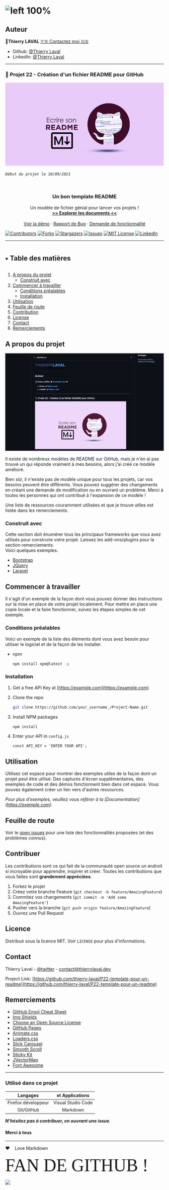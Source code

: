 <!--
*** Merci d'avoir consulté le modèle Best-README. Si vous avez une suggestion
*** qui pourrait l'améliorer, merci de forker le repo et de créer une pull request
*** ou simplement ouvrir un problème avec le tag "enhancement".
*** Merci encore ! :D
-->

<!-- Readme principal du projet -->
<!--
*** J'utilise des liens markdown "style référence" pour plus de lisibilité.
*** Les liens de référence sont mis entre crochets [ ] au lieu de parenthèses ( ).
*** Voir le bas de ce document pour la déclaration des variables de référence.
*** pour contributeurs-url, forks-url, etc. Voici une syntaxe optionnelle et concise que vous pouvez utiliser.
*** https://www.markdownguide.org/basic-syntax/#reference-style-links
-->

# ![left 100%](https://raw.githubusercontent.com/thierry-laval/archives/master/images/logo-portfolio.png)

## Auteur

👤**Thierry LAVAL** [🇫🇷 Contactez moi 🇬🇧](<contact@thierrylaval.dev>)

* Github: [@Thierry Laval](https://github.com/thierry-laval)
* LinkedIn: [@Thierry Laval](https://www.linkedin.com/in/thierry-laval)

***

### 📎 Projet 22 - Création d'un fichier README pour GitHub

![left 100%](images/bandeau-readme.png?raw=true)

_`Début du projet le 10/09/2021`_

<!-- LOGO DU PROJET -->
<br />
<p align="center">

<!-- DESCRIPTION DU PROJET -->
  <h3 align="center">Un bon template README</h3>
  <p align="center">
Un modèle de fichier génial pour lancer vos projets !
    <br />
    <a href="https://github.com/thierry-laval/P22-template-pour-un-readme"><strong>>> Explorer les documents <<</strong></a>
    <br />
    <br />
    <a href="https://github.com/thierry-laval/P22-template-pour-un-readme/blob/main/BLANK_README.md">Voir la démo</a>
    ·
    <a href="https://github.com/thierry-laval/P22-template-pour-un-readme/pulls">Rapport de Bug</a>
    ·
    <a href="https://github.com/thierry-laval/P22-template-pour-un-readme/issues">Demande de fonctionnalité</a>

[![Contributors][contributors-shield]][contributors-url]
[![Forks][forks-shield]][forks-url]
[![Stargazers][stars-shield]][stars-url]
[![Issues][issues-shield]][issues-url]
[![MIT License][license-shield]][license-url]
[![LinkedIn][linkedin-shield]][linkedin-url]
</p></p>

***

<!-- TABLE DES MATIÈRES -->
<details open="open">
  <summary><h2 style="display: inline-block">Table des matières</h2></summary>
  <ol>
    <li>
      <a href="#a-propos-du-projet">A propos du projet</a>
      <ul>
        <li><a href="#construit-avec">Construit avec</a></li>
      </ul>
    </li>
    <li>
      <a href="#commencer-à-travailler">Commencer à travailler</a>
      <ul>
        <li><a href="#conditions-préalables">Conditions préalables</a></li>
        <li><a href="#installation">Installation</a></li>
      </ul>
    </li>
    <li><a href="#utilisation">Utilisation</a></li>
    <li><a href="#feuille-de-route">Feuille de route</a></li>
    <li><a href="#contribution">Contribution</a></li>
    <li><a href="#license">License</a></li>
    <li><a href="#contact">Contact</a></li>
    <li><a href="#remerciements">Remerciements</a></li>
  </ol>
</details>

<!-- A PROPOS DU PROJET -->
## A propos du projet

[![Product Name Screen Shot][product-screenshot]](https://example.com)

Il existe de nombreux modèles de README sur GitHub, mais je n'en ai pas trouvé un qui réponde vraiment à mes besoins, alors j'ai créé ce modèle amélioré.

Bien sûr, il n'existe pas de modèle unique pour tous les projets, car vos besoins peuvent être différents. Vous pouvez suggérer des changements en créant une demande de modification ou en ouvrant un problème. Merci à toutes les personnes qui ont contribué à l'expansion de ce modèle !

Une liste de ressources couramment utilisées et que je trouve utiles est listée dans les remerciements.

### Construit avec

Cette section doit énumérer tous les principaux frameworks que vous avez utilisés pour construire votre projet. Laissez les add-ons/plugins pour la section remerciements.  
Voici quelques exemples.

* [Bootstrap](https://getbootstrap.com)
* [JQuery](https://jquery.com)
* [Laravel](https://laravel.com)

<!-- COMMENCER A TRAVAILLER -->
## Commencer à travailler

Il s'agit d'un exemple de la façon dont vous pouvez donner des instructions sur la mise en place de votre projet localement. Pour mettre en place une copie locale et la faire fonctionner, suivez les étapes simples de cet exemple.

### Conditions préalables

Voici un exemple de la liste des éléments dont vous avez besoin pour utiliser le logiciel et de la façon de les installer.

* npm

  ```sh
  npm install npm@latest -g
  ```

### Installation

1. Get a free API Key at [https://example.com](https://example.com)
2. Clone the repo

   ```sh
   git clone https://github.com/your_username_/Project-Name.git
   ```

3. Install NPM packages

   ```sh
   npm install
   ```

4. Enter your API in `config.js`

   ```JS
   const API_KEY = 'ENTER YOUR API';
   ```

<!-- EXEMPLES D'UTILISATION -->
## Utilisation

Utilisez cet espace pour montrer des exemples utiles de la façon dont un projet peut être utilisé. Des captures d'écran supplémentaires, des exemples de code et des démos fonctionnent bien dans cet espace. Vous pouvez également créer un lien vers d'autres ressources.

_Pour plus d'exemples, veuillez vous référer à la [Documentation] (https://example.com)._

<!-- FEUILLE DE ROUTE -->
## Feuille de route

Voir le [open issues](https://github.com/thierry-laval/P22-template-pour-un-readme/issues) pour une liste des fonctionnalités proposées (et des problèmes connus).

<!-- CONTRIBUTION -->
## Contribuer

Les contributions sont ce qui fait de la communauté open source un endroit si incroyable pour apprendre, inspirer et créer. Toutes les contributions que vous faites sont **grandement appréciées**.

1. Forkez le projet
2. Créez votre branche Feature (`git checkout -b feature/AmazingFeature`)
3. Commitez vos changements (`git commit -m 'Add some AmazingFeature'`)
4. Pusher vers la branche (`git push origin feature/AmazingFeature`)
5. Ouvrez une Pull Request

<!-- LICENCE -->
## Licence

Distribué sous la licence MIT. Voir `LICENSE` pour plus d'informations.

<!-- CONTACT -->
## Contact

Thierry Laval - [@twitter](https://twitter.com/thierry_laval) - contact@thierrylaval.dev

Project Link: [https://github.com/thierry-laval/P22-template-pour-un-readme](https://github.com/thierry-laval/P22-template-pour-un-readme)

<!--Remerciements -->
## Remerciements

* [GitHub Emoji Cheat Sheet](https://www.webpagefx.com/tools/emoji-cheat-sheet)
* [Img Shields](https://shields.io)
* [Choose an Open Source License](https://choosealicense.com)
* [GitHub Pages](https://pages.github.com)
* [Animate.css](https://animate.style)
* [Loaders.css](https://connoratherton.com/loaders)
* [Slick Carousel](https://kenwheeler.github.io/slick)
* [Smooth Scroll](https://github.com/cferdinandi/smooth-scroll)
* [Sticky Kit](http://leafo.net/sticky-kit)
* [JVectorMap](http://jvectormap.com)
* [Font Awesome](https://fontawesome.com)

<!-- MARKDOWN LIENS & IMAGES -->
<!-- https://www.markdownguide.org/basic-syntax/#reference-style-links -->
[contributors-shield]: https://img.shields.io/github/contributors/thierry-laval/P22-template-pour-un-readme.svg?label=Contributeurs&style=for-the-badge&color=blue
[contributors-url]: https://github.com/thierry-laval/P22-template-pour-un-readme/graphs/contributors
[forks-shield]: https://img.shields.io/github/forks/thierry-laval/P22-template-pour-un-readme?style=for-the-badge
[forks-url]: https://github.com/thierry-laval/P22-template-pour-un-readme/network/members
[stars-shield]: https://img.shields.io/github/stars/thierry-laval/P22-template-pour-un-readme?style=for-the-badge
[stars-url]: https://github.com/thierry-laval/P22-template-pour-un-readme/stargazers
[issues-shield]: https://img.shields.io/github/issues/thierry-laval/P22-template-pour-un-readme?color=yellow&style=for-the-badge
[issues-url]: https://github.com/thierry-laval/P22-template-pour-un-readme/issues
[license-shield]: https://img.shields.io/badge/LICENCE-MIT-green?color=green&style=for-the-badge
[license-url]: https://github.com/thierry-laval/P22-template-pour-un-readme/blob/main/LICENSE
[linkedin-shield]: https://img.shields.io/badge/-LinkedIn-black.svg?style=for-the-badge&logo=linkedin&colorB=blue
[linkedin-url]: https://www.linkedin.com/in/thierry-laval
[product-screenshot]: images/screenshot.png

***

### Utilisé dans ce projet

| Langages           | et Applications    |
| :-------------:     |:--------------:    |
| Firefox développeur | Visual Studio Code |
| Git/GitHub          | Markdown           |

***N'hésitez pas à contribuer, en ouvrant une issue.***

#### Merci à tous

***

&hearts;&nbsp;&nbsp;&nbsp;&nbsp;Love Markdown

<span style="font-family:Papyrus; font-size:4em;">FAN DE GITHUB !</span>

<!--[This is an image](https://myoctocat.com/assets/images/base-octocat.svg)-->

<a href="url"><img src="https://myoctocat.com/assets/images/base-octocat.svg" height="300"></a>
